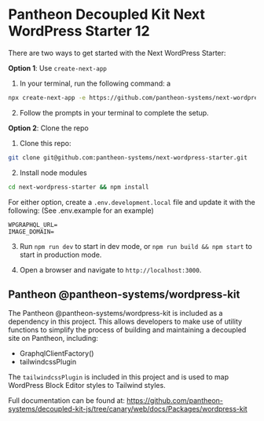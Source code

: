 # Pantheon Decoupled Kit Next WordPress Starter 12

There are two ways to get started with the Next WordPress Starter:

**Option 1**: Use `create-next-app`

1. In your terminal, run the following command: a

```bash
npx create-next-app -e https://github.com/pantheon-systems/next-wordpress-starter --use-npm
```

2. Follow the prompts in your terminal to complete the setup.

**Option 2**: Clone the repo

1. Clone this repo:

```bash
git clone git@github.com:pantheon-systems/next-wordpress-starter.git
```

2. Install node modules

```bash
cd next-wordpress-starter && npm install
```

For either option, create a `.env.development.local` file and update it with the following:
(See .env.example for an example)

```
WPGRAPHQL_URL=
IMAGE_DOMAIN=
```

3. Run `npm run dev` to start in dev mode, or `npm run build && npm start` to start in production mode.

4. Open a browser and navigate to `http://localhost:3000`.

## Pantheon @pantheon-systems/wordpress-kit

The Pantheon @pantheon-systems/wordpress-kit is included as a dependency in this project. This allows developers to make use
of utility functions to simplify the process of building and maintaining a decoupled site on Pantheon,
including:

- GraphqlClientFactory()
- tailwindcssPlugin

The `tailwindcssPlugin` is included in this project and is used to map WordPress Block Editor styles to Tailwind styles.

Full documentation can be found at: https://github.com/pantheon-systems/decoupled-kit-js/tree/canary/web/docs/Packages/wordpress-kit
